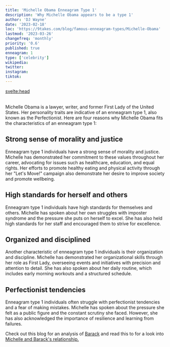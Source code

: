 ```yaml
---
title: 'Michelle Obama Enneagram Type 1'
description: 'Why Michelle Obama appears to be a type 1'
author: 'DJ Wayne'
date: '2023-02-18'
loc: 'https://9takes.com/blog/famous-enneagram-types/Michelle-Obama'
lastmod: '2023-03-26'
changefreq: 'monthly'
priority: '0.6'
published: true
enneagram: 1
type: ['celebrity']
wikipedia:
twitter:
instagram:
tiktok:
---
```


<svelte:head>

  <meta property="og:image" content="https://9takes.com/types/1s/Michelle-Obama.webp" />
  <link rel="canonical" href="https://9takes.com/blog/famous-enneagram-types/Michelle-Obama">
</svelte:head>
<script>
	import  PopCard  from "../../../lib/components/atoms/PopCard.svelte";
</script>
<div
	style="display: flex;
    justify-content: center;
    margin: 1rem 0;
	"
>
	<PopCard
		image={`/types/1s/${'Michelle-Obama'}.webp`}
		showIcon={false}
		text="Michelle Obama"
		subtext=""
	/>
</div>

<p class="firstLetter">Michelle Obama is a lawyer, writer, and former First Lady of the United States. Her personality traits are indicative of an enneagram type 1, also known as the Perfectionist. Here are four reasons why Michelle Obama fits the characteristics of an enneagram type 1:</p>

## Strong sense of morality and justice

Enneagram type 1 individuals have a strong sense of morality and justice. Michelle has demonstrated her commitment to these values throughout her career, advocating for issues such as healthcare, education, and equal rights. Her efforts to promote healthy eating and physical activity through her "Let's Move!" campaign also demonstrate her desire to improve society and promote wellbeing.

## High standards for herself and others

Enneagram type 1 individuals have high standards for themselves and others. Michelle has spoken about her own struggles with imposter syndrome and the pressure she puts on herself to excel. She has also held high standards for her staff and encouraged them to strive for excellence.

## Organized and disciplined

Another characteristic of enneagram type 1 individuals is their organization and discipline. Michelle has demonstrated her organizational skills through her role as First Lady, overseeing events and initiatives with precision and attention to detail. She has also spoken about her daily routine, which includes early morning workouts and a structured schedule.

## Perfectionist tendencies

Enneagram type 1 individuals often struggle with perfectionist tendencies and a fear of making mistakes. Michelle has spoken about the pressure she felt as a public figure and the constant scrutiny she faced. However, she has also acknowledged the importance of resilience and learning from failures.

Check out this blog for an analysis of <a href="/blog/famous-enneagram-types/Barack-Obama">Barack</a> and read this to for a look into <a href="https://www.truity.com/blog/what-obamas-can-teach-us-about-type-1type-9-enneagram-couple" target="_blank">Michelle and Barack's relationship.</a>
